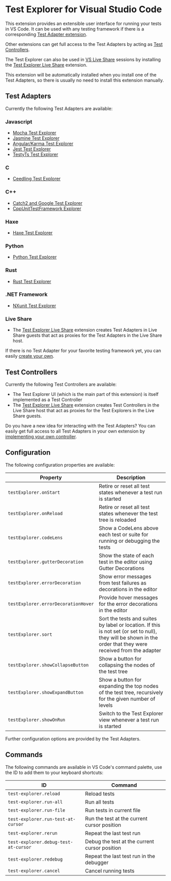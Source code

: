 # Test Explorer for Visual Studio Code

This extension provides an extensible user interface for running your tests in VS Code.
It can be used with any testing framework if there is a corresponding [Test Adapter extension](#test-adapters).

Other extensions can get full access to the Test Adapters by acting as [Test Controllers](#test-controllers).

The Test Explorer can also be used in [VS Live Share](https://aka.ms/vsls) sessions by installing the [Test Explorer Live Share](https://marketplace.visualstudio.com/items?itemName=hbenl.vscode-test-explorer-liveshare) extension.

This extension will be automatically installed when you install one of the Test Adapters,
so there is usually no need to install this extension manually.

## Test Adapters

Currently the following Test Adapters are available:

### Javascript

* [Mocha Test Explorer](https://marketplace.visualstudio.com/items?itemName=hbenl.vscode-mocha-test-adapter)
* [Jasmine Test Explorer](https://marketplace.visualstudio.com/items?itemName=hbenl.vscode-jasmine-test-adapter)
* [Angular/Karma Test Explorer](https://marketplace.visualstudio.com/items?itemName=raagh.angular-karma-test-explorer)
* [Jest Test Explorer](https://marketplace.visualstudio.com/items?itemName=rtbenfield.vscode-jest-test-adapter)
* [TestyTs Test Explorer](https://marketplace.visualstudio.com/items?itemName=Testy.vscode-testyts-test-adapter)

### C

* [Ceedling Test Explorer](https://marketplace.visualstudio.com/items?itemName=numaru.vscode-ceedling-test-adapter)

### C++

* [Catch2 and Google Test Explorer](https://marketplace.visualstudio.com/items?itemName=matepek.vscode-catch2-test-adapter)
* [CppUnitTestFramework Explorer](https://marketplace.visualstudio.com/items?itemName=drleq.vscode-cpputf-test-adapter)

### Haxe

* [Haxe Test Explorer](https://marketplace.visualstudio.com/items?itemName=vshaxe.haxe-test-adapter)

### Python

* [Python Test Explorer](https://marketplace.visualstudio.com/items?itemName=LittleFoxTeam.vscode-python-test-adapter)

### Rust

* [Rust Test Explorer](https://marketplace.visualstudio.com/items?itemName=swellaby.vscode-rust-test-adapter)

### .NET Framework

* [NXunit Test Explorer](https://marketplace.visualstudio.com/items?itemName=wghats.vscode-nxunit-test-adapter)

### Live Share

* The [Test Explorer Live Share](https://marketplace.visualstudio.com/items?itemName=hbenl.vscode-test-explorer-liveshare) extension creates Test Adapters in
Live Share guests that act as proxies for the Test Adapters in the Live Share host.

If there is no Test Adapter for your favorite testing framework yet, you can easily [create your own](https://github.com/hbenl/vscode-example-test-adapter).

## Test Controllers

Currently the following Test Controllers are available:

* The Test Explorer UI (which is the main part of this extension) is itself implemented as a Test Controller
* The [Test Explorer Live Share](https://marketplace.visualstudio.com/items?itemName=hbenl.vscode-test-explorer-liveshare) extension creates Test Controllers in
the Live Share host that act as proxies for the Test Explorers in the Live Share guests.

Do you have a new idea for interacting with the Test Adapters? You can easily get full access to all Test Adapters in your own extension by [implementing your own controller](https://github.com/hbenl/vscode-example-test-controller).

## Configuration

The following configuration properties are available:

Property                            | Description
------------------------------------|---------------------------------------------------------------
`testExplorer.onStart`              | Retire or reset all test states whenever a test run is started
`testExplorer.onReload`             | Retire or reset all test states whenever the test tree is reloaded
`testExplorer.codeLens`             | Show a CodeLens above each test or suite for running or debugging the tests
`testExplorer.gutterDecoration`     | Show the state of each test in the editor using Gutter Decorations
`testExplorer.errorDecoration`      | Show error messages from test failures as decorations in the editor
`testExplorer.errorDecorationHover` | Provide hover messages for the error decorations in the editor
`testExplorer.sort`                 | Sort the tests and suites by label or location. If this is not set (or set to null), they will be shown in the order that they were received from the adapter
`testExplorer.showCollapseButton`   | Show a button for collapsing the nodes of the test tree
`testExplorer.showExpandButton`     | Show a button for expanding the top nodes of the test tree, recursively for the given number of levels
`testExplorer.showOnRun`            | Switch to the Test Explorer view whenever a test run is started

Further configuration options are provided by the Test Adapters.

## Commands

The following commands are available in VS Code's command palette, use the ID to add them to your keyboard shortcuts:

ID                                   | Command
-------------------------------------|--------------------------------------------
`test-explorer.reload`               | Reload tests
`test-explorer.run-all`              | Run all tests
`test-explorer.run-file`             | Run tests in current file
`test-explorer.run-test-at-cursor`   | Run the test at the current cursor position
`test-explorer.rerun`                | Repeat the last test run
`test-explorer.debug-test-at-cursor` | Debug the test at the current cursor position
`test-explorer.redebug`              | Repeat the last test run in the debugger
`test-explorer.cancel`               | Cancel running tests
